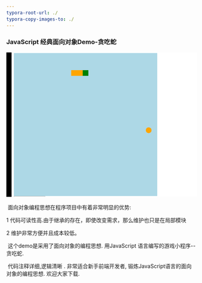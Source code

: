 ```yaml
---
typora-root-url: ./
typora-copy-images-to: ./
---
```


### **JavaScript 经典面向对象Demo-贪吃蛇**

![snake](/snake.gif)

​    面向对象编程思想在程序项目中有着非常明显的优势:

  1 代码可读性高.由于继承的存在，即使改变需求，那么维护也只是在局部模块

   2 维护非常方便并且成本较低。

​     这个demo是采用了面向对象的编程思想. 用JavaScript 语言编写的游戏小程序--贪吃蛇.

​    代码注释详细,逻辑清晰 . 非常适合新手前端开发者, 锻炼JavaScript语言的面向对象的编程思想.  欢迎大家下载.

  



